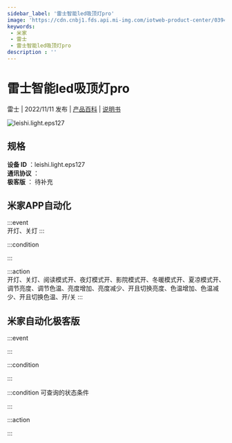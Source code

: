 ```yaml
---
sidebar_label: '雷士智能led吸顶灯pro'
image: 'https://cdn.cnbj1.fds.api.mi-img.com/iotweb-product-center/0394c0f732629011ba34b2ebf92d983f_1666584410565.png?GalaxyAccessKeyId=AKVGLQWBOVIRQ3XLEW&Expires=9223372036854775807&Signature=POsjl9yw9Ck6/7i4wb94g4nz+FE='
keywords: 
 - 米家
 - 雷士
 - 雷士智能led吸顶灯pro
description : ''
---
```

# 雷士智能led吸顶灯pro

雷士 | 2022/11/11 发布 | [产品百科](https://home.mi.com/webapp/content/baike/product/index.html?model=leishi.light.eps127/) | [说明书](https://home.mi.com/views/introduction.html?model=leishi.light.eps127&region=cn)

![leishi.light.eps127](https://cdn.cnbj1.fds.api.mi-img.com/iotweb-product-center/0394c0f732629011ba34b2ebf92d983f_1666584410565.png?GalaxyAccessKeyId=AKVGLQWBOVIRQ3XLEW&Expires=9223372036854775807&Signature=POsjl9yw9Ck6/7i4wb94g4nz+FE=)

## 规格  
> 
**设备 ID** ：leishi.light.eps127  
**通讯协议** ：  
**极客版**  ： 待补充 


## 米家APP自动化  

:::event  
开灯、关灯
:::

:::condition  

:::

:::action   
开灯、关灯、阅读模式开、夜灯模式开、影院模式开、冬暖模式开、夏凉模式开、调节亮度、调节色温、亮度增加、亮度减少、开且切换亮度、色温增加、色温减少、开且切换色温、开/关
:::

## 米家自动化极客版  

:::event  

:::

:::condition  

:::

:::condition 可查询的状态条件  

:::

:::action  

:::

        
